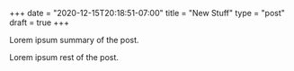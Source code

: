 +++
date = "2020-12-15T20:18:51-07:00"
title = "New Stuff"
type = "post"
draft = true
+++

Lorem ipsum summary of the post.
<!--more-->
Lorem ipsum rest of the post.